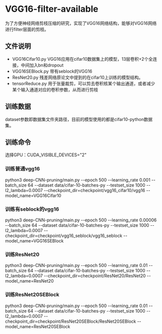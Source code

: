 # VGG16-filter-available
为了方便神经网络剪枝压缩的研究，实现了VGG16网络结构，能够对VGG16网络进行filter层面的剪枝。

## 文件说明
- VGG16Cifar10.py VGG16应用在cifar10数据集上的模型，13层卷积+2个全连接，中间加入bn和dropout
- VGG16SEBlock.py 带有seblock的VGG16
- ResNet20.py 残差网络原论文中提到的在cifar10上训练的模型结构。
- tensorReduce.py 用于张量裁剪，可以剪去卷积核某个输出通道，或者减少某个输入通道对应的卷积参数，从而进行剪枝


## 训练数据
dataset参数即数据集文件夹路径，目前的模型使用的都是cifar10-python数据集。

## 训练命令
选择GPU：CUDA_VISIBLE_DEVICES="2"
### 训练普通vgg16
python3 deep-CNN-pruning/main.py --epoch 500 --learning_rate 0.001 --batch_size 64 --dataset data/cifar-10-batches-py --testset_size 1000 --l2_lambda=0.0007 --checkpoint_dir=checkpoint/vgg16_cifar10/vgg16 --model_name=VGG16Cifar10

### 训练有seblock的vgg16
python3 deep-CNN-pruning/main.py --epoch 500 --learning_rate 0.00006 --batch_size 64 --dataset data/cifar-10-batches-py --testset_size 1000 --l2_lambda=0.0007 --checkpoint_dir=checkpoint/vgg16_seblock/vgg16_seblock --model_name=VGG16SEBlock

### 训练ResNet20
python3 deep-CNN-pruning/main.py --epoch 500 --learning_rate 0.01 --batch_size 64 --dataset data/cifar-10-batches-py --testset_size 1000 --l2_lambda=0.0007 --checkpoint_dir=checkpoint/ResNet20/ResNet20 --model_name=ResNet20

### 训练ResNet20SEBlock
python3 deep-CNN-pruning/main.py --epoch 500 --learning_rate 0.01 --batch_size 64 --dataset data/cifar-10-batches-py --testset_size 1000 --l2_lambda=0.0007 --checkpoint_dir=checkpoint/ResNet20SEBlock/ResNet20SEBlock --model_name=ResNet20SEBlock
